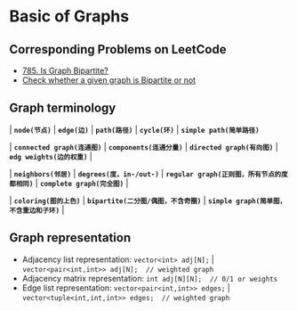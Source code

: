 # Basic of Graphs

## Corresponding Problems on LeetCode
* [785. Is Graph Bipartite?](https://leetcode.com/problems/is-graph-bipartite/)
* [Check whether a given graph is Bipartite or not](https://www.geeksforgeeks.org/bipartite-graph/#:~:text=In%20other%20words%2C%20for%20every,colored%20with%20the%20same%20color.)

## Graph terminology
| **`node(节点)`** | **`edge(边)`** | **`path(路径)`** | **`cycle(环)`** | **`simple path(简单路径)`**  

| **`connected graph(连通图)`** | **`components(连通分量)`** | **`directed graph(有向图)`** | **`edg weights(边的权重)`** |   

| **`neighbors(邻居)`** | **`degrees(度，in-/out-)`** | **`regular graph(正则图，所有节点的度都相同)`** | **`complete graph(完全图)`** |   

| **`coloring(图的上色)`** | **`bipartite(二分图/偶图，不含奇圈)`** | **`simple graph(简单图，不含重边和子环)`** |   

## Graph representation
* Adjacency list representation: `vector<int> adj[N];` | `vector<pair<int,int>> adj[N];  // weighted graph`
* Adjacency matrix representation: `int adj[N][N];  // 0/1 or weights`
* Edge list representation: `vector<pair<int,int>> edges;` | `vector<tuple<int,int,int>> edges;  // weighted graph`
